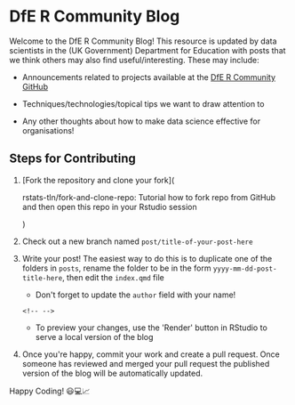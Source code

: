 # DfE R Community Blog

Welcome to the DfE R Community Blog! This resource is updated by data
scientists in the (UK Government) Department for Education with posts
that we think others may also find useful/interesting. These may
include:

-   Announcements related to projects available at the [DfE R Community
    GitHub](https://github.com/DfE-R-Community)

-   Techniques/technologies/topical tips we want to draw attention to

-   Any other thoughts about how to make data science effective for
    organisations!

## Steps for Contributing

1.  [Fork the repository and clone your fork](

    rstats-tln/fork-and-clone-repo: Tutorial how to fork repo from GitHub and then open this repo in your Rstudio session

    )

2.  Check out a new branch named `post/title-of-your-post-here`

3.  Write your post! The easiest way to do this is to duplicate one of
    the folders in `posts`, rename the folder to be in the form
    `yyyy-mm-dd-post-title-here`, then edit the `index.qmd` file

    -   Don't forget to update the `author` field with your name!

    ```{=html}
    <!-- -->
    ```
    -   To preview your changes, use the 'Render' button in RStudio to
        serve a local version of the blog

4.  Once you're happy, commit your work and create a pull request. Once
    someone has reviewed and merged your pull request the published
    version of the blog will be automatically updated.

Happy Coding! 😃💻📈
